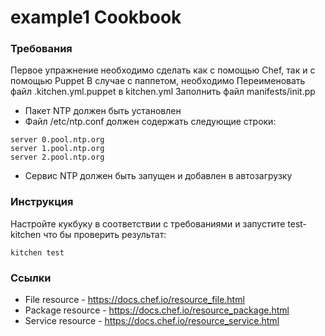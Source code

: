 example1 Cookbook
=================

### Требования

Первое упражнение необходимо сделать как с помощью Chef, так и с помощью Puppet
В случае с паппетом, необходимо
Переименовать файл .kitchen.yml.puppet в kitchen.yml
Заполнить файл manifests/init.pp

* Пакет NTP должен быть установлен
* Файл /etc/ntp.conf должен содержать следующие строки:
```shell
server 0.pool.ntp.org
server 1.pool.ntp.org
server 2.pool.ntp.org
```
* Сервис NTP должен быть запущен и добавлен в автозагрузку

### Инструкция

Настройте кукбуку в соответствии с требованиями и запустите test-kitchen
 что бы проверить результат:
```shell
kitchen test
```

### Ссылки

- File resource - https://docs.chef.io/resource_file.html
- Package resource - https://docs.chef.io/resource_package.html
- Service resource - https://docs.chef.io/resource_service.html
